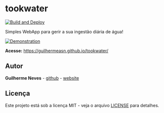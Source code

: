 # tookwater

[![Build and Deploy](https://github.com/guilhermeasn/tookwater/actions/workflows/build.yml/badge.svg)](https://github.com/guilhermeasn/tookwater/actions/workflows/build.yml)

Simples WebApp para gerir a sua ingestão diária de água!

[![Demonstration](tookwater.gif)](https://guilhermeasn.github.io/tookwater/)

**Acesse:** https://guilhermeasn.github.io/tookwater/

## Autor

**Guilherme Neves** - [github](https://github.com/guilhermeasn/) - [website](https://gn.dev.br/)

## Licença

Este projeto está sob a licença MIT - veja o arquivo [LICENSE](https://github.com/guilhermeasn/tookwater/blob/master/LICENSE) para detalhes.
